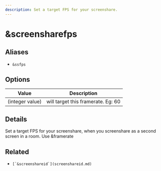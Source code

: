 ```yaml
---
description: Set a target FPS for your screenshare.
---
```


# \&screensharefps

## Aliases

* `&ssfps`

## Options

| Value           | Description                        |
| --------------- | ---------------------------------- |
| (integer value) | will target this framerate. Eg: 60 |

## Details

Set a target FPS for your screenshare, when you screenshare as a second screen in a room. Use \&framerate

## Related

* ``[`&screenshareid`](screenshareid.md)``
